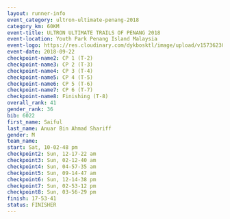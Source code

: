 ```yaml
---
layout: runner-info 
event_category: ultron-ultimate-penang-2018 
category_km: 60KM 
event-title: ULTRON ULTIMATE TRAILS OF PENANG 2018 
event-location: Youth Park Penang Island Malaysia 
event-logo: https://res.cloudinary.com/dykbosktl/image/upload/v1573623002/Logo/ULTRO_2018_LOGO_btp5xw.jpg 
event-date: 2018-09-22 
checkpoint-name2: CP 1 (T-2) 
checkpoint-name3: CP 2 (T-3) 
checkpoint-name4: CP 3 (T-4) 
checkpoint-name5: CP 4 (T-5) 
checkpoint-name6: CP 5 (T-6) 
checkpoint-name7: CP 6 (T-7) 
checkpoint-name8: Finishing (T-8) 
overall_rank: 41
gender_rank: 36
bib: 6022
first_name: Saiful
last_name: Anuar Bin Ahmad Shariff
gender: M
team_name: 
start: Sat, 10-02-48 pm
checkpoint2: Sun, 12-17-22 am
checkpoint3: Sun, 02-12-40 am
checkpoint4: Sun, 04-57-35 am
checkpoint5: Sun, 09-14-47 am
checkpoint6: Sun, 12-14-38 pm
checkpoint7: Sun, 02-53-12 pm
checkpoint8: Sun, 03-56-29 pm
finish: 17-53-41
status: FINISHER
---
```

